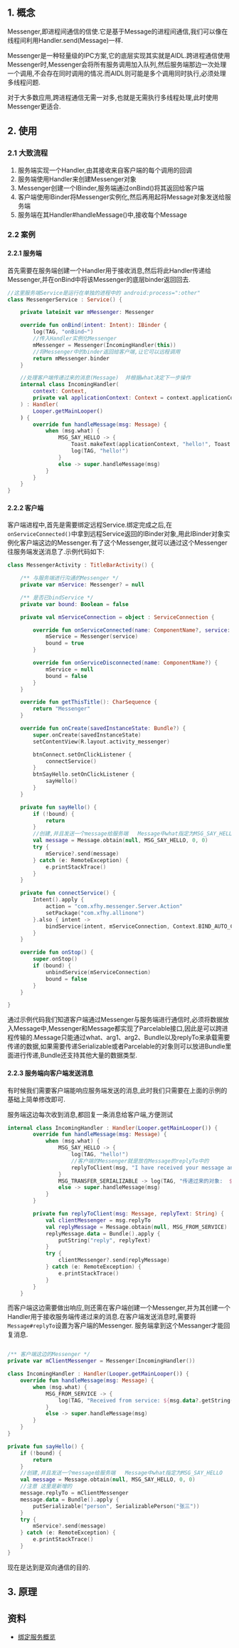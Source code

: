 
## 1. 概念

Messenger,即进程间通信的信使.它是基于Message的进程间通信,我们可以像在线程间利用Handler.send(Message)一样.

Messenger是一种轻量级的IPC方案,它的底层实现其实就是AIDL.跨进程通信使用Messenger时,Messenger会将所有服务调用加入队列,然后服务端那边一次处理一个调用,不会存在同时调用的情况.而AIDL则可能是多个调用同时执行,必须处理多线程问题.

对于大多数应用,跨进程通信无需一对多,也就是无需执行多线程处理,此时使用Messenger更适合.

## 2. 使用

### 2.1 大致流程

1. 服务端实现一个Handler,由其接收来自客户端的每个调用的回调
2. 服务端使用Handler来创建Messenger对象
3. Messenger创建一个IBinder,服务端通过onBind()将其返回给客户端
4. 客户端使用IBinder将Messenger实例化,然后再用起将Message对象发送给服务端
5. 服务端在其Handler#handleMessage()中,接收每个Message

### 2.2 案例

#### 2.2.1 服务端

首先需要在服务端创建一个Handler用于接收消息,然后将此Handler传递给Messenger,并在onBind中将该Messenger的底层binder返回回去.

```kotlin
//这里服务端Service是运行在单独的进程中的 android:process=":other"
class MessengerService : Service() {

    private lateinit var mMessenger: Messenger

    override fun onBind(intent: Intent): IBinder {
        log(TAG, "onBind~")
        //传入Handler实例化Messenger
        mMessenger = Messenger(IncomingHandler(this))
        //将Messenger中的binder返回给客户端,让它可以远程调用
        return mMessenger.binder
    }

    //处理客户端传递过来的消息(Message)  并根据what决定下一步操作
    internal class IncomingHandler(
        context: Context,
        private val applicationContext: Context = context.applicationContext
    ) : Handler(
        Looper.getMainLooper()
    ) {
        override fun handleMessage(msg: Message) {
            when (msg.what) {
                MSG_SAY_HELLO -> {
                    Toast.makeText(applicationContext, "hello!", Toast.LENGTH_SHORT).show()
                    log(TAG, "hello!")
                }
                else -> super.handleMessage(msg)
            }
        }
    }
}
```

#### 2.2.2 客户端

客户端进程中,首先是需要绑定远程Service.绑定完成之后,在`onServiceConnected()`中拿到远程Service返回的IBinder对象,用此IBinder对象实例化客户端这边的Messenger.有了这个Messenger,就可以通过这个Messenger往服务端发送消息了.示例代码如下:

```kotlin
class MessengerActivity : TitleBarActivity() {

    /** 与服务端进行沟通的Messenger */
    private var mService: Messenger? = null

    /** 是否已bindService */
    private var bound: Boolean = false

    private val mServiceConnection = object : ServiceConnection {

        override fun onServiceConnected(name: ComponentName?, service: IBinder?) {
            mService = Messenger(service)
            bound = true
        }

        override fun onServiceDisconnected(name: ComponentName?) {
            mService = null
            bound = false
        }
    }

    override fun getThisTitle(): CharSequence {
        return "Messenger"
    }

    override fun onCreate(savedInstanceState: Bundle?) {
        super.onCreate(savedInstanceState)
        setContentView(R.layout.activity_messenger)

        btnConnect.setOnClickListener {
            connectService()
        }
        btnSayHello.setOnClickListener {
            sayHello()
        }
    }

    private fun sayHello() {
        if (!bound) {
            return
        }
        //创建,并且发送一个message给服务端   Message中what指定为MSG_SAY_HELLO
        val message = Message.obtain(null, MSG_SAY_HELLO, 0, 0)
        try {
            mService?.send(message)
        } catch (e: RemoteException) {
            e.printStackTrace()
        }
    }

    private fun connectService() {
        Intent().apply {
            action = "com.xfhy.messenger.Server.Action"
            setPackage("com.xfhy.allinone")
        }.also { intent ->
            bindService(intent, mServiceConnection, Context.BIND_AUTO_CREATE)
        }
    }

    override fun onStop() {
        super.onStop()
        if (bound) {
            unbindService(mServiceConnection)
            bound = false
        }
    }

}
```

通过示例代码我们知道客户端通过Messenger与服务端进行通信时,必须将数据放入Message中,Messenger和Message都实现了Parcelable接口,因此是可以跨进程传输的.Message只能通过what、arg1、arg2、Bundle以及replyTo来承载需要传递的数据,如果需要传递Serializable或者Parcelable的对象则可以放进Bundle里面进行传递,Bundle还支持其他大量的数据类型.

#### 2.2.3 服务端向客户端发送消息

有时候我们需要客户端能响应服务端发送的消息,此时我们只需要在上面的示例的基础上简单修改即可. 

服务端这边每次收到消息,都回复一条消息给客户端,方便测试

```kotlin
internal class IncomingHandler : Handler(Looper.getMainLooper()) {
        override fun handleMessage(msg: Message) {
            when (msg.what) {
                MSG_SAY_HELLO -> {
                    log(TAG, "hello!")
                    //客户端的Messenger就是放在Message的replyTo中的
                    replyToClient(msg, "I have received your message and will reply to you later")
                }
                MSG_TRANSFER_SERIALIZABLE -> log(TAG, "传递过来的对象:  ${msg.data?.get("person")}")
                else -> super.handleMessage(msg)
            }
        }

        private fun replyToClient(msg: Message, replyText: String) {
            val clientMessenger = msg.replyTo
            val replyMessage = Message.obtain(null, MSG_FROM_SERVICE)
            replyMessage.data = Bundle().apply {
                putString("reply", replyText)
            }
            try {
                clientMessenger?.send(replyMessage)
            } catch (e: RemoteException) {
                e.printStackTrace()
            }
        }
    }
```

而客户端这边需要做出响应,则还需在客户端创建一个Messenger,并为其创建一个Handler用于接收服务端传递过来的消息.在客户端发送消息时,需要将`Message#replyTo`设置为客户端的Messenger. 服务端拿到这个Messanger才能回复消息.

```kotlin

/** 客户端这边的Messenger */
private var mClientMessenger = Messenger(IncomingHandler())

class IncomingHandler : Handler(Looper.getMainLooper()) {
    override fun handleMessage(msg: Message) {
        when (msg.what) {
            MSG_FROM_SERVICE -> {
                log(TAG, "Received from service: ${msg.data?.getString("reply")}")
            }
            else -> super.handleMessage(msg)
        }
    }
}

private fun sayHello() {
    if (!bound) {
        return
    }
    //创建,并且发送一个message给服务端   Message中what指定为MSG_SAY_HELLO
    val message = Message.obtain(null, MSG_SAY_HELLO, 0, 0)
    //注意 这里是新增的
    message.replyTo = mClientMessenger
    message.data = Bundle().apply {
        putSerializable("person", SerializablePerson("张三"))
    }
    try {
        mService?.send(message)
    } catch (e: RemoteException) {
        e.printStackTrace()
    }
}
```

现在是达到是双向通信的目的.

## 3. 原理
## 资料

- [绑定服务概览](https://developer.android.com/guide/components/bound-services?hl=zh-cn#kotlin)

